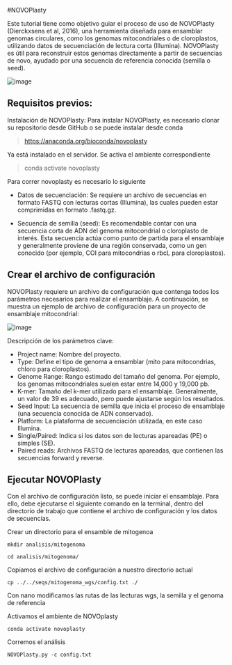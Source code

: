 #NOVOPlasty

Este tutorial tiene como objetivo guiar el proceso de uso de NOVOPlasty (Dierckxsens et al, 2016), una herramienta diseñada para ensamblar genomas circulares, como los genomas mitocondriales o de cloroplastos, utilizando datos de secuenciación de lectura corta (Illumina). NOVOPlasty es útil para reconstruir estos genomas directamente a partir de secuencias de novo, ayudado por una secuencia de referencia conocida (semilla o seed).


![image](https://github.com/user-attachments/assets/aba76627-5477-4ed3-8ef6-b2761f7bd742)

## Requisitos previos:


 Instalación de NOVOPlasty: Para instalar NOVOPlasty, es necesario clonar su repositorio desde GitHub o se puede instalar desde conda
 > https://anaconda.org/bioconda/novoplasty 

Ya está instalado en el servidor. 
Se activa el ambiente correspondiente 

> conda activate novoplasty

Para correr novoplasty es necesario lo siguiente

+ Datos de secuenciación: Se requiere un archivo de secuencias en formato FASTQ con lecturas cortas (Illumina), las cuales pueden estar comprimidas en formato .fastq.gz.

+ Secuencia de semilla (seed): Es recomendable contar con una secuencia corta de ADN del genoma mitocondrial o cloroplasto de interés. Esta secuencia actúa como punto de partida para el ensamblaje y generalmente proviene de una región conservada, como un gen conocido (por ejemplo, COI para mitocondrias o rbcL para cloroplastos).



## Crear el archivo de configuración
NOVOPlasty requiere un archivo de configuración que contenga todos los parámetros necesarios para realizar el ensamblaje. A continuación, se muestra un ejemplo de archivo de configuración para un proyecto de ensamblaje mitocondrial:

![image](https://github.com/user-attachments/assets/b8265ccc-4e63-4269-a105-fd7d4e4008dc)


Descripción de los parámetros clave:
+ Project name: Nombre del proyecto.
+ Type: Define el tipo de genoma a ensamblar (mito para mitocondrias, chloro para cloroplastos).
+ Genome Range: Rango estimado del tamaño del genoma. Por ejemplo, los genomas mitocondriales suelen estar entre 14,000 y 19,000 pb.
+ K-mer: Tamaño del k-mer utilizado para el ensamblaje. Generalmente, un valor de 39 es adecuado, pero puede ajustarse según los resultados.
+ Seed Input: La secuencia de semilla que inicia el proceso de ensamblaje (una secuencia conocida de ADN conservado).
+ Platform: La plataforma de secuenciación utilizada, en este caso Illumina.
+ Single/Paired: Indica si los datos son de lecturas apareadas (PE) o simples (SE).
+ Paired reads: Archivos FASTQ de lecturas apareadas, que contienen las secuencias forward y reverse.

## Ejecutar NOVOPlasty
Con el archivo de configuración listo, se puede iniciar el ensamblaje. Para ello, debe ejecutarse el siguiente comando en la terminal, dentro del directorio de trabajo que contiene el archivo de configuración y los datos de secuencias.


Crear un directorio para el ensamble de mitogenoa

`mkdir analisis/mitogenoma`

`cd analisis/mitogenoma/`

Copiamos el archivo de configuración a nuestro directorio actual

`cp ../../seqs/mitogenoma_wgs/config.txt ./`

Con nano modificamos las rutas de las lecturas wgs, la semilla y el genoma de referencia



Activamos el ambiente de NOVOplasty

`conda activate novoplasty`

Corremos el análisis

`NOVOPlasty.py -c config.txt`

